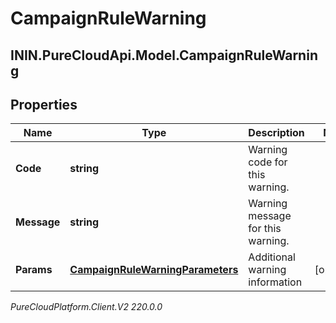 # CampaignRuleWarning

## ININ.PureCloudApi.Model.CampaignRuleWarning

## Properties

|Name | Type | Description | Notes|
|------------ | ------------- | ------------- | -------------|
| **Code** | **string** | Warning code for this warning. | |
| **Message** | **string** | Warning message for this warning. | |
| **Params** | [**CampaignRuleWarningParameters**](CampaignRuleWarningParameters) | Additional warning information | [optional] |



_PureCloudPlatform.Client.V2 220.0.0_
